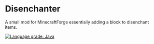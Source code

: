 # Disenchanter
A small mod for MinecraftForge essentially adding a block to disenchant items.

[![Language grade: Java](https://img.shields.io/lgtm/grade/java/g/Impelon/Disenchanter.svg?logo=lgtm&logoWidth=18)](https://lgtm.com/projects/g/Impelon/Disenchanter/context:java)
